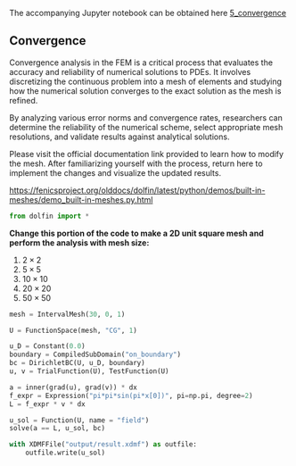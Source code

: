 The accompanying Jupyter notebook can be obtained here [5_convergence](../../../src/day-1/exercises/5_convergence.ipynb)



## Convergence

Convergence analysis in the FEM is a critical process that evaluates the accuracy and reliability of numerical solutions to PDEs. It involves discretizing the continuous problem into a mesh of elements and studying how the numerical solution converges to the exact solution as the mesh is refined. 

By analyzing various error norms and convergence rates, researchers can determine the reliability of the numerical scheme, select appropriate mesh resolutions, and validate results against analytical solutions. 

Please visit the official documentation link provided to learn how to modify the mesh. After familiarizing yourself with the process, return here to implement the changes and visualize the updated results.

<https://fenicsproject.org/olddocs/dolfin/latest/python/demos/built-in-meshes/demo_built-in-meshes.py.html>


```python
from dolfin import *
```

**Change this portion of the code to make a 2D unit square mesh and perform the analysis with mesh size:**
1. $2\times 2$
2. $5\times 5$
3. $10\times 10$
4. $20\times 20$
5. $50\times 50$


```python
mesh = IntervalMesh(30, 0, 1)
```


```python
U = FunctionSpace(mesh, "CG", 1)

u_D = Constant(0.0)
boundary = CompiledSubDomain("on_boundary")
bc = DirichletBC(U, u_D, boundary)
u, v = TrialFunction(U), TestFunction(U)

a = inner(grad(u), grad(v)) * dx
f_expr = Expression("pi*pi*sin(pi*x[0])", pi=np.pi, degree=2)
L = f_expr * v * dx

u_sol = Function(U, name = "field")
solve(a == L, u_sol, bc)

with XDMFFile("output/result.xdmf") as outfile:
    outfile.write(u_sol)
```
